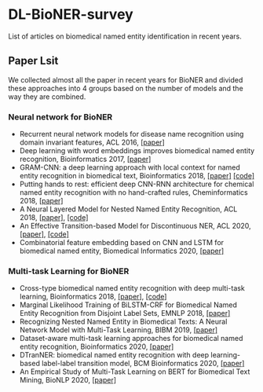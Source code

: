 # DL-BioNER-survey
List of articles on biomedical named entity identification in recent years.

## Paper Lsit
We collected almost all the paper in recent years for BioNER and divided these approaches into 4 groups based on the number of models and the way they are combined.

### Neural network for BioNER
* Recurrent neural network models for disease name recognition using domain invariant features, ACL 2016, [[paper]](https://www.aclweb.org/anthology/P16-1209.pdf)
* Deep learning with word embeddings improves biomedical named entity recognition, Bioinformatics 2017, [[paper]](https://doi.org/10.1093/bioinformatics/btx228)
* GRAM-CNN: a deep learning approach with local context for named entity recognition in biomedical text, Bioinformatics 2018, [[paper]](https://academic.oup.com/bioinformatics/article/34/9/1547/4764002?login=true) [[code]](https://github.com/valdersoul/GRAM-CNN)
* Putting hands to rest: efficient deep CNN-RNN architecture for chemical named entity recognition with no hand-crafted rules, Cheminformatics 2018, [[paper]](https://jcheminf.biomedcentral.com/articles/10.1186/s13321-018-0280-0)
* A Neural Layered Model for Nested Named Entity Recognition, ACL 2018, [[paper]](https://www.aclweb.org/anthology/N18-1131.pdf), [[code]](https://github.com/meizhiju/layered-bilstm-crf)
* An Effective Transition-based Model for Discontinuous NER, ACL 2020, [[paper]](https://arxiv.org/abs/2004.13454), [[code]](https://github.com/daixiangau/acl2020-transition-discontinuous-ner)
* Combinatorial feature embedding based on CNN and LSTM for biomedical named entity, Biomedical Informatics 2020, [[paper]](https://www.sciencedirect.com/science/article/pii/S1532046420300083)

### Multi-task Learning for BioNER
* Cross-type biomedical named entity recognition with deep multi-task learning, Bioinformatics 2018, [[paper]](https://doi.org/10.1093/bioinformatics/bty869), [[code]](https://github.com/yuzhimanhua/lm-lstm-crf)
* Marginal Likelihood Training of BiLSTM-CRF for Biomedical Named Entity Recognition from Disjoint Label Sets, EMNLP 2018, [[paper]](https://www.aclweb.org/anthology/D18-1306.pdf)
* Recognizing Nested Named Entity in Biomedical Texts: A Neural Network Model with Multi-Task Learning, BIBM 2019, [[paper]](https://ieeexplore.ieee.org/abstract/document/8982966)
* Dataset-aware multi-task learning approaches for biomedical named entity recognition, Bioinformatics 2020, [[paper]](https://academic.oup.com/bioinformatics/article/36/15/4331/5838186)
* DTranNER: biomedical named entity recognition with deep learning-based label-label transition model, BCM Bioinformatics 2020, [[paper]](https://pubmed.ncbi.nlm.nih.gov/32046638/)
* An Empirical Study of Multi-Task Learning on BERT for Biomedical Text Mining, BioNLP 2020, [[paper]](https://arxiv.org/abs/2005.02799)

